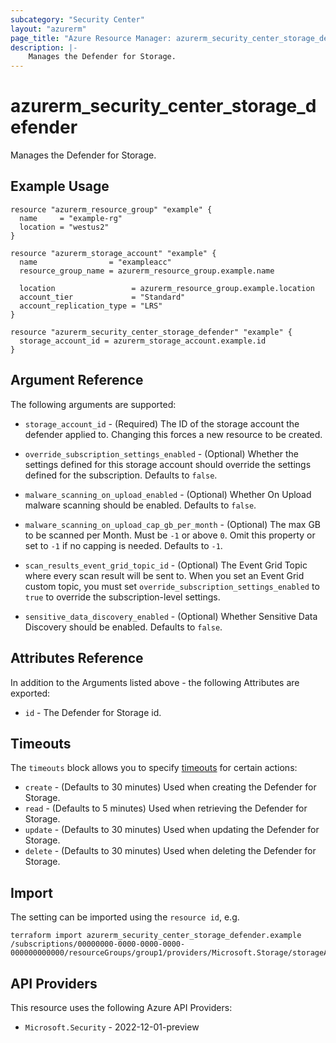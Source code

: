 ```yaml
---
subcategory: "Security Center"
layout: "azurerm"
page_title: "Azure Resource Manager: azurerm_security_center_storage_defender"
description: |-
    Manages the Defender for Storage. 
---
```


# azurerm_security_center_storage_defender

Manages the Defender for Storage.

## Example Usage

```hcl
resource "azurerm_resource_group" "example" {
  name     = "example-rg"
  location = "westus2"
}

resource "azurerm_storage_account" "example" {
  name                = "exampleacc"
  resource_group_name = azurerm_resource_group.example.name

  location                 = azurerm_resource_group.example.location
  account_tier             = "Standard"
  account_replication_type = "LRS"
}

resource "azurerm_security_center_storage_defender" "example" {
  storage_account_id = azurerm_storage_account.example.id
}
```

## Argument Reference

The following arguments are supported:

* `storage_account_id` - (Required) The ID of the storage account the defender applied to. Changing this forces a new resource to be created.

* `override_subscription_settings_enabled` - (Optional) Whether the settings defined for this storage account should override the settings defined for the subscription. Defaults to `false`.

* `malware_scanning_on_upload_enabled` - (Optional) Whether On Upload malware scanning should be enabled. Defaults to `false`.

* `malware_scanning_on_upload_cap_gb_per_month` - (Optional) The max GB to be scanned per Month. Must be `-1` or above `0`. Omit this property or set to `-1` if no capping is needed. Defaults to `-1`.

* `scan_results_event_grid_topic_id` - (Optional) The Event Grid Topic where every scan result will be sent to. When you set an Event Grid custom topic, you must set `override_subscription_settings_enabled` to `true` to override the subscription-level settings.

* `sensitive_data_discovery_enabled` - (Optional) Whether Sensitive Data Discovery should be enabled. Defaults to `false`.
 
## Attributes Reference

In addition to the Arguments listed above - the following Attributes are exported:

* `id` - The Defender for Storage id.

## Timeouts

The `timeouts` block allows you to specify [timeouts](https://developer.hashicorp.com/terraform/language/resources/configure#define-operation-timeouts) for certain actions:

* `create` - (Defaults to 30 minutes) Used when creating the Defender for Storage.
* `read` - (Defaults to 5 minutes) Used when retrieving the Defender for Storage.
* `update` - (Defaults to 30 minutes) Used when updating the Defender for Storage.
* `delete` - (Defaults to 30 minutes) Used when deleting the Defender for Storage.

## Import

The setting can be imported using the `resource id`, e.g.

```shell
terraform import azurerm_security_center_storage_defender.example /subscriptions/00000000-0000-0000-0000-000000000000/resourceGroups/group1/providers/Microsoft.Storage/storageAccounts/storageacc
```

## API Providers
<!-- This section is generated, changes will be overwritten -->
This resource uses the following Azure API Providers:

* `Microsoft.Security` - 2022-12-01-preview
